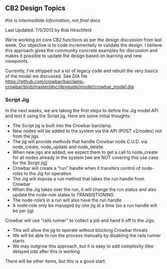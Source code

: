## CB2 Design Topics

_this is intermediate information, not final docs_

Last Updated: 7/5/2013 by Rob Hirschfeld

We’re working on core CB2 functions as per the design discussion
from last week.  Our objective is to code incrementally to validate the
design.  I believe this approach gives the community concrete examples for
discussion and makes it possible to update the design based on learning
and new viewpoints.

Currently, I’ve stripped out a lot of legacy code and
rebuilt the very basics of the model we discussed.  See DIA file
https://github.com/crowbar/barclamp-crowbar/blob/master/doc/devguide/model/crowbar_model.dia


### Script Jig

In the next weeks, we are taking the first steps to define the Jig model API and test it using the Script jig.  Here are some initial thoughts:

* The Script jig is built into the Crowbar barclamp.
* New nodes will be added to the system via the API (POST v2/nodes) not from the jigs
* The jig will provide methods that handle Crowbar node C.U.D. via node_create, node_update and node_delete.
* When new jigs are added, we expect them to get a call to node_create for all nodes already in the system  [we are NOT covering this use case for the Script jig]
* Crowbar will create a “run” handle when it transfers control of node-roles to the Jig for operation
* The Jig will expose a run method that takes the run handle from Crowbar
* When the Jig takes over the run, it will change the run status and also update the node-role states to TRANSISTIONING
* The node-role’s in a run will also have the run handle
* A node-role only be managed by one jig at a time (so a run handle will be per jig)

Crowbar will use "rails runner" to collect a job and hand it off to the Jigs.  
* This will allow the jig to operate without blocking Crowbar threats
* We will be able to run the process manually by disabling the rails runner starts
* We may outgrow this approach, but it is easy to add complexity (like delayed job) after this is working

There will be other items, but this is a good start.
